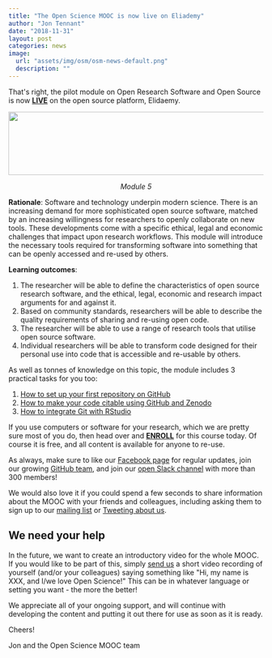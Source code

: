 ```yaml
---
title: "The Open Science MOOC is now live on Eliademy"
author: "Jon Tennant"
date: "2018-11-31"
layout: post
categories: news
image: 
  url: "assets/img/osm/osm-news-default.png"
  description: ""
---
```


That's right, the pilot module on Open Research Software and Open Source is now [**LIVE**](https://eliademy.com/app/a/courses/02d7338a7e) on the open source platform, Elidaemy.

<p align="center">
  <img src="https://eliademy.com/app/pluginfile.php/1787115/mod_resource/content/0/open-research-software_white.png?raw=true" width="600px" height="125px"/>
</p>

<p align="center"><i>Module 5</i></p>


**Rationale**: Software and technology underpin modern science. There is an increasing demand for more sophisticated open source software, matched by an increasing willingness for researchers to openly collaborate on new tools. These developments come with a specific ethical, legal and economic challenges that impact upon research workflows. This module will introduce the necessary tools required for transforming software into something that can be openly accessed and re-used by others.

**Learning outcomes**:

1. The researcher will be able to define the characteristics of open source research software, and the ethical, legal, economic and research impact arguments for and against it.
2. Based on community standards, researchers will be able to describe the quality requirements of sharing and re-using open code.
3. The researcher will be able to use a range of research tools that utilise open source software.
4. Individual researchers will be able to transform code designed for their personal use into code that is accessible and re-usable by others.

As well as tonnes of knowledge on this topic, the module includes 3 practical tasks for you too:

1. [How to set up your first repository on GitHub](https://eliademy.com/app/a/tasks/793221)
2. [How to make your code citable using GitHub and Zenodo](https://eliademy.com/app/a/tasks/793238)
3. [How to integrate Git with RStudio](https://eliademy.com/app/a/tasks/793246)

If you use computers or software for your research, which we are pretty sure most of you do, then head over and [**ENROLL**](https://eliademy.com/app/a/courses/02d7338a7e/tasks) for this course today. Of course it is free, and all content is available for anyone to re-use.

As always, make sure to like our [Facebook page](https://www.facebook.com/OpenScienceMOOC/) for regular updates, join our growing [GitHub team](https://open-science-mooc-invite.herokuapp.com/), and join our [open Slack channel](https://openmooc-ers-slackin.herokuapp.com/) with more than 300 members!

We would also love it if you could spend a few seconds to share information about the MOOC with your friends and colleagues, including asking them to sign up to our [mailing list](https://opensciencemooc/contact/) or [Tweeting about us](https://twitter.com/OpenScienceMOOC).

## We need your help

In the future, we want to create an introductory video for the whole MOOC. If you would like to be part of this, simply [send us](mailto:info@opensciencemooc.eu) a short video recording of yourself (and/or your colleagues) saying something like "Hi, my name is XXX, and I/we love Open Science!" This can be in whatever language or setting you want - the more the better! 

We appreciate all of your ongoing support, and will continue with developing the content and putting it out there for use as soon as it is ready.

Cheers!

Jon and the Open Science MOOC team
